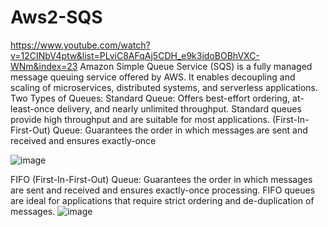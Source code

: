 # Aws2-SQS
https://www.youtube.com/watch?v=12CINbV4ptw&list=PLviC8AFqAj5CDH_e9k3idoBOBhVXC-WNm&index=23
Amazon Simple Queue Service (SQS) is a fully managed message queuing service offered by AWS. It enables decoupling and scaling of microservices, distributed systems, and serverless applications.
Two Types of Queues:
Standard Queue: Offers best-effort ordering, at-least-once delivery, and nearly unlimited throughput. Standard queues provide high throughput and are suitable for most applications.
 (First-In-First-Out) Queue: Guarantees the order in which messages are sent and received and ensures exactly-once

 
 ![image](https://github.com/user-attachments/assets/7590a641-3b1c-4ad5-8fe0-ec182733e0c9)

 FIFO (First-In-First-Out) Queue: Guarantees the order in which messages are sent and received and ensures exactly-once processing. 
 FIFO queues are ideal for applications that require strict ordering and de-duplication of messages.
 ![image](https://github.com/user-attachments/assets/391129d0-bc3e-4c01-9365-b5ccd93c64e3)

